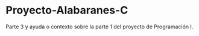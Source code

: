 # Proyecto-Alabaranes-C
Parte 3 y ayuda o contexto sobre la parte 1 del proyecto de Programación I.
